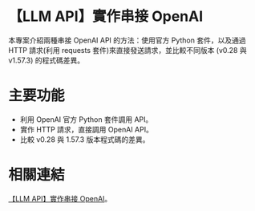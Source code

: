 # 【LLM API】實作串接 OpenAI
本專案介紹兩種串接 OpenAI API 的方法：使用官方 Python 套件，以及通過 HTTP 請求(利用 requests 套件)來直接發送請求，並比較不同版本 (v0.28 與 v1.57.3) 的程式碼差異。

# 主要功能
- 利用 OpenAI 官方 Python 套件調用 API。
- 實作 HTTP 請求，直接調用 OpenAI API。
- 比較 v0.28 與 1.57.3 版本程式碼的差異。

# 相關連結
[【LLM API】實作串接 OpenAI](https://estellacoding.github.io/blog/llm-api-openai/)。